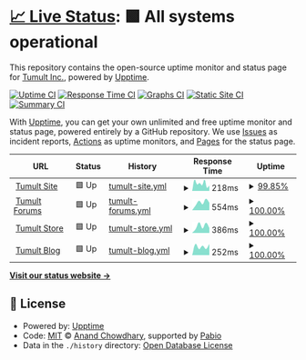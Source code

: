 # [📈 Live Status](https://tumult.github.io/uptime): <!--live status--> **🟩 All systems operational**

This repository contains the open-source uptime monitor and status page for [Tumult Inc.](http://tumult.com), powered by [Upptime](https://github.com/upptime/upptime).

[![Uptime CI](https://github.com/tumult/uptime/workflows/Uptime%20CI/badge.svg)](https://github.com/tumult/uptime/actions?query=workflow%3A%22Uptime+CI%22)
[![Response Time CI](https://github.com/tumult/uptime/workflows/Response%20Time%20CI/badge.svg)](https://github.com/tumult/uptime/actions?query=workflow%3A%22Response+Time+CI%22)
[![Graphs CI](https://github.com/tumult/uptime/workflows/Graphs%20CI/badge.svg)](https://github.com/tumult/uptime/actions?query=workflow%3A%22Graphs+CI%22)
[![Static Site CI](https://github.com/tumult/uptime/workflows/Static%20Site%20CI/badge.svg)](https://github.com/tumult/uptime/actions?query=workflow%3A%22Static+Site+CI%22)
[![Summary CI](https://github.com/tumult/uptime/workflows/Summary%20CI/badge.svg)](https://github.com/tumult/uptime/actions?query=workflow%3A%22Summary+CI%22)

With [Upptime](https://upptime.js.org), you can get your own unlimited and free uptime monitor and status page, powered entirely by a GitHub repository. We use [Issues](https://github.com/tumult/uptime/issues) as incident reports, [Actions](https://github.com/tumult/uptime/actions) as uptime monitors, and [Pages](https://tumult.github.io/uptime) for the status page.

<!--start: status pages-->
<!-- This summary is generated by Upptime (https://github.com/upptime/upptime) -->
<!-- Do not edit this manually, your changes will be overwritten -->
<!-- prettier-ignore -->
| URL | Status | History | Response Time | Uptime |
| --- | ------ | ------- | ------------- | ------ |
| <img alt="" src="https://icons.duckduckgo.com/ip3/tumult.com.ico" height="13"> [Tumult Site](https://tumult.com) | 🟩 Up | [tumult-site.yml](https://github.com/tumult/uptime/commits/HEAD/history/tumult-site.yml) | <details><summary><img alt="Response time graph" src="./graphs/tumult-site/response-time-week.png" height="20"> 218ms</summary><br><a href="https://tumult.github.io/uptime/history/tumult-site"><img alt="Response time 218" src="https://img.shields.io/endpoint?url=https%3A%2F%2Fraw.githubusercontent.com%2Ftumult%2Fuptime%2FHEAD%2Fapi%2Ftumult-site%2Fresponse-time.json"></a><br><a href="https://tumult.github.io/uptime/history/tumult-site"><img alt="24-hour response time 214" src="https://img.shields.io/endpoint?url=https%3A%2F%2Fraw.githubusercontent.com%2Ftumult%2Fuptime%2FHEAD%2Fapi%2Ftumult-site%2Fresponse-time-day.json"></a><br><a href="https://tumult.github.io/uptime/history/tumult-site"><img alt="7-day response time 218" src="https://img.shields.io/endpoint?url=https%3A%2F%2Fraw.githubusercontent.com%2Ftumult%2Fuptime%2FHEAD%2Fapi%2Ftumult-site%2Fresponse-time-week.json"></a><br><a href="https://tumult.github.io/uptime/history/tumult-site"><img alt="30-day response time 218" src="https://img.shields.io/endpoint?url=https%3A%2F%2Fraw.githubusercontent.com%2Ftumult%2Fuptime%2FHEAD%2Fapi%2Ftumult-site%2Fresponse-time-month.json"></a><br><a href="https://tumult.github.io/uptime/history/tumult-site"><img alt="1-year response time 218" src="https://img.shields.io/endpoint?url=https%3A%2F%2Fraw.githubusercontent.com%2Ftumult%2Fuptime%2FHEAD%2Fapi%2Ftumult-site%2Fresponse-time-year.json"></a></details> | <details><summary><a href="https://tumult.github.io/uptime/history/tumult-site">99.85%</a></summary><a href="https://tumult.github.io/uptime/history/tumult-site"><img alt="All-time uptime 99.85%" src="https://img.shields.io/endpoint?url=https%3A%2F%2Fraw.githubusercontent.com%2Ftumult%2Fuptime%2FHEAD%2Fapi%2Ftumult-site%2Fuptime.json"></a><br><a href="https://tumult.github.io/uptime/history/tumult-site"><img alt="24-hour uptime 100.00%" src="https://img.shields.io/endpoint?url=https%3A%2F%2Fraw.githubusercontent.com%2Ftumult%2Fuptime%2FHEAD%2Fapi%2Ftumult-site%2Fuptime-day.json"></a><br><a href="https://tumult.github.io/uptime/history/tumult-site"><img alt="7-day uptime 99.85%" src="https://img.shields.io/endpoint?url=https%3A%2F%2Fraw.githubusercontent.com%2Ftumult%2Fuptime%2FHEAD%2Fapi%2Ftumult-site%2Fuptime-week.json"></a><br><a href="https://tumult.github.io/uptime/history/tumult-site"><img alt="30-day uptime 99.85%" src="https://img.shields.io/endpoint?url=https%3A%2F%2Fraw.githubusercontent.com%2Ftumult%2Fuptime%2FHEAD%2Fapi%2Ftumult-site%2Fuptime-month.json"></a><br><a href="https://tumult.github.io/uptime/history/tumult-site"><img alt="1-year uptime 99.85%" src="https://img.shields.io/endpoint?url=https%3A%2F%2Fraw.githubusercontent.com%2Ftumult%2Fuptime%2FHEAD%2Fapi%2Ftumult-site%2Fuptime-year.json"></a></details>
| <img alt="" src="https://icons.duckduckgo.com/ip3/forums.tumult.com.ico" height="13"> [Tumult Forums](https://forums.tumult.com) | 🟩 Up | [tumult-forums.yml](https://github.com/tumult/uptime/commits/HEAD/history/tumult-forums.yml) | <details><summary><img alt="Response time graph" src="./graphs/tumult-forums/response-time-week.png" height="20"> 554ms</summary><br><a href="https://tumult.github.io/uptime/history/tumult-forums"><img alt="Response time 554" src="https://img.shields.io/endpoint?url=https%3A%2F%2Fraw.githubusercontent.com%2Ftumult%2Fuptime%2FHEAD%2Fapi%2Ftumult-forums%2Fresponse-time.json"></a><br><a href="https://tumult.github.io/uptime/history/tumult-forums"><img alt="24-hour response time 617" src="https://img.shields.io/endpoint?url=https%3A%2F%2Fraw.githubusercontent.com%2Ftumult%2Fuptime%2FHEAD%2Fapi%2Ftumult-forums%2Fresponse-time-day.json"></a><br><a href="https://tumult.github.io/uptime/history/tumult-forums"><img alt="7-day response time 554" src="https://img.shields.io/endpoint?url=https%3A%2F%2Fraw.githubusercontent.com%2Ftumult%2Fuptime%2FHEAD%2Fapi%2Ftumult-forums%2Fresponse-time-week.json"></a><br><a href="https://tumult.github.io/uptime/history/tumult-forums"><img alt="30-day response time 554" src="https://img.shields.io/endpoint?url=https%3A%2F%2Fraw.githubusercontent.com%2Ftumult%2Fuptime%2FHEAD%2Fapi%2Ftumult-forums%2Fresponse-time-month.json"></a><br><a href="https://tumult.github.io/uptime/history/tumult-forums"><img alt="1-year response time 554" src="https://img.shields.io/endpoint?url=https%3A%2F%2Fraw.githubusercontent.com%2Ftumult%2Fuptime%2FHEAD%2Fapi%2Ftumult-forums%2Fresponse-time-year.json"></a></details> | <details><summary><a href="https://tumult.github.io/uptime/history/tumult-forums">100.00%</a></summary><a href="https://tumult.github.io/uptime/history/tumult-forums"><img alt="All-time uptime 100.00%" src="https://img.shields.io/endpoint?url=https%3A%2F%2Fraw.githubusercontent.com%2Ftumult%2Fuptime%2FHEAD%2Fapi%2Ftumult-forums%2Fuptime.json"></a><br><a href="https://tumult.github.io/uptime/history/tumult-forums"><img alt="24-hour uptime 100.00%" src="https://img.shields.io/endpoint?url=https%3A%2F%2Fraw.githubusercontent.com%2Ftumult%2Fuptime%2FHEAD%2Fapi%2Ftumult-forums%2Fuptime-day.json"></a><br><a href="https://tumult.github.io/uptime/history/tumult-forums"><img alt="7-day uptime 100.00%" src="https://img.shields.io/endpoint?url=https%3A%2F%2Fraw.githubusercontent.com%2Ftumult%2Fuptime%2FHEAD%2Fapi%2Ftumult-forums%2Fuptime-week.json"></a><br><a href="https://tumult.github.io/uptime/history/tumult-forums"><img alt="30-day uptime 100.00%" src="https://img.shields.io/endpoint?url=https%3A%2F%2Fraw.githubusercontent.com%2Ftumult%2Fuptime%2FHEAD%2Fapi%2Ftumult-forums%2Fuptime-month.json"></a><br><a href="https://tumult.github.io/uptime/history/tumult-forums"><img alt="1-year uptime 100.00%" src="https://img.shields.io/endpoint?url=https%3A%2F%2Fraw.githubusercontent.com%2Ftumult%2Fuptime%2FHEAD%2Fapi%2Ftumult-forums%2Fuptime-year.json"></a></details>
| <img alt="" src="https://icons.duckduckgo.com/ip3/sites.fastspring.com.ico" height="13"> [Tumult Store](https://sites.fastspring.com/tumultco/instant/hype4-pro) | 🟩 Up | [tumult-store.yml](https://github.com/tumult/uptime/commits/HEAD/history/tumult-store.yml) | <details><summary><img alt="Response time graph" src="./graphs/tumult-store/response-time-week.png" height="20"> 386ms</summary><br><a href="https://tumult.github.io/uptime/history/tumult-store"><img alt="Response time 386" src="https://img.shields.io/endpoint?url=https%3A%2F%2Fraw.githubusercontent.com%2Ftumult%2Fuptime%2FHEAD%2Fapi%2Ftumult-store%2Fresponse-time.json"></a><br><a href="https://tumult.github.io/uptime/history/tumult-store"><img alt="24-hour response time 546" src="https://img.shields.io/endpoint?url=https%3A%2F%2Fraw.githubusercontent.com%2Ftumult%2Fuptime%2FHEAD%2Fapi%2Ftumult-store%2Fresponse-time-day.json"></a><br><a href="https://tumult.github.io/uptime/history/tumult-store"><img alt="7-day response time 386" src="https://img.shields.io/endpoint?url=https%3A%2F%2Fraw.githubusercontent.com%2Ftumult%2Fuptime%2FHEAD%2Fapi%2Ftumult-store%2Fresponse-time-week.json"></a><br><a href="https://tumult.github.io/uptime/history/tumult-store"><img alt="30-day response time 386" src="https://img.shields.io/endpoint?url=https%3A%2F%2Fraw.githubusercontent.com%2Ftumult%2Fuptime%2FHEAD%2Fapi%2Ftumult-store%2Fresponse-time-month.json"></a><br><a href="https://tumult.github.io/uptime/history/tumult-store"><img alt="1-year response time 386" src="https://img.shields.io/endpoint?url=https%3A%2F%2Fraw.githubusercontent.com%2Ftumult%2Fuptime%2FHEAD%2Fapi%2Ftumult-store%2Fresponse-time-year.json"></a></details> | <details><summary><a href="https://tumult.github.io/uptime/history/tumult-store">100.00%</a></summary><a href="https://tumult.github.io/uptime/history/tumult-store"><img alt="All-time uptime 100.00%" src="https://img.shields.io/endpoint?url=https%3A%2F%2Fraw.githubusercontent.com%2Ftumult%2Fuptime%2FHEAD%2Fapi%2Ftumult-store%2Fuptime.json"></a><br><a href="https://tumult.github.io/uptime/history/tumult-store"><img alt="24-hour uptime 100.00%" src="https://img.shields.io/endpoint?url=https%3A%2F%2Fraw.githubusercontent.com%2Ftumult%2Fuptime%2FHEAD%2Fapi%2Ftumult-store%2Fuptime-day.json"></a><br><a href="https://tumult.github.io/uptime/history/tumult-store"><img alt="7-day uptime 100.00%" src="https://img.shields.io/endpoint?url=https%3A%2F%2Fraw.githubusercontent.com%2Ftumult%2Fuptime%2FHEAD%2Fapi%2Ftumult-store%2Fuptime-week.json"></a><br><a href="https://tumult.github.io/uptime/history/tumult-store"><img alt="30-day uptime 100.00%" src="https://img.shields.io/endpoint?url=https%3A%2F%2Fraw.githubusercontent.com%2Ftumult%2Fuptime%2FHEAD%2Fapi%2Ftumult-store%2Fuptime-month.json"></a><br><a href="https://tumult.github.io/uptime/history/tumult-store"><img alt="1-year uptime 100.00%" src="https://img.shields.io/endpoint?url=https%3A%2F%2Fraw.githubusercontent.com%2Ftumult%2Fuptime%2FHEAD%2Fapi%2Ftumult-store%2Fuptime-year.json"></a></details>
| <img alt="" src="https://icons.duckduckgo.com/ip3/blog.tumult.com.ico" height="13"> [Tumult Blog](https://blog.tumult.com) | 🟩 Up | [tumult-blog.yml](https://github.com/tumult/uptime/commits/HEAD/history/tumult-blog.yml) | <details><summary><img alt="Response time graph" src="./graphs/tumult-blog/response-time-week.png" height="20"> 252ms</summary><br><a href="https://tumult.github.io/uptime/history/tumult-blog"><img alt="Response time 252" src="https://img.shields.io/endpoint?url=https%3A%2F%2Fraw.githubusercontent.com%2Ftumult%2Fuptime%2FHEAD%2Fapi%2Ftumult-blog%2Fresponse-time.json"></a><br><a href="https://tumult.github.io/uptime/history/tumult-blog"><img alt="24-hour response time 175" src="https://img.shields.io/endpoint?url=https%3A%2F%2Fraw.githubusercontent.com%2Ftumult%2Fuptime%2FHEAD%2Fapi%2Ftumult-blog%2Fresponse-time-day.json"></a><br><a href="https://tumult.github.io/uptime/history/tumult-blog"><img alt="7-day response time 252" src="https://img.shields.io/endpoint?url=https%3A%2F%2Fraw.githubusercontent.com%2Ftumult%2Fuptime%2FHEAD%2Fapi%2Ftumult-blog%2Fresponse-time-week.json"></a><br><a href="https://tumult.github.io/uptime/history/tumult-blog"><img alt="30-day response time 252" src="https://img.shields.io/endpoint?url=https%3A%2F%2Fraw.githubusercontent.com%2Ftumult%2Fuptime%2FHEAD%2Fapi%2Ftumult-blog%2Fresponse-time-month.json"></a><br><a href="https://tumult.github.io/uptime/history/tumult-blog"><img alt="1-year response time 252" src="https://img.shields.io/endpoint?url=https%3A%2F%2Fraw.githubusercontent.com%2Ftumult%2Fuptime%2FHEAD%2Fapi%2Ftumult-blog%2Fresponse-time-year.json"></a></details> | <details><summary><a href="https://tumult.github.io/uptime/history/tumult-blog">100.00%</a></summary><a href="https://tumult.github.io/uptime/history/tumult-blog"><img alt="All-time uptime 100.00%" src="https://img.shields.io/endpoint?url=https%3A%2F%2Fraw.githubusercontent.com%2Ftumult%2Fuptime%2FHEAD%2Fapi%2Ftumult-blog%2Fuptime.json"></a><br><a href="https://tumult.github.io/uptime/history/tumult-blog"><img alt="24-hour uptime 100.00%" src="https://img.shields.io/endpoint?url=https%3A%2F%2Fraw.githubusercontent.com%2Ftumult%2Fuptime%2FHEAD%2Fapi%2Ftumult-blog%2Fuptime-day.json"></a><br><a href="https://tumult.github.io/uptime/history/tumult-blog"><img alt="7-day uptime 100.00%" src="https://img.shields.io/endpoint?url=https%3A%2F%2Fraw.githubusercontent.com%2Ftumult%2Fuptime%2FHEAD%2Fapi%2Ftumult-blog%2Fuptime-week.json"></a><br><a href="https://tumult.github.io/uptime/history/tumult-blog"><img alt="30-day uptime 100.00%" src="https://img.shields.io/endpoint?url=https%3A%2F%2Fraw.githubusercontent.com%2Ftumult%2Fuptime%2FHEAD%2Fapi%2Ftumult-blog%2Fuptime-month.json"></a><br><a href="https://tumult.github.io/uptime/history/tumult-blog"><img alt="1-year uptime 100.00%" src="https://img.shields.io/endpoint?url=https%3A%2F%2Fraw.githubusercontent.com%2Ftumult%2Fuptime%2FHEAD%2Fapi%2Ftumult-blog%2Fuptime-year.json"></a></details>

<!--end: status pages-->

[**Visit our status website →**](https://tumult.github.io/uptime)

## 📄 License

- Powered by: [Upptime](https://github.com/upptime/upptime)
- Code: [MIT](./LICENSE) © [Anand Chowdhary](https://anandchowdhary.com), supported by [Pabio](https://pabio.com)
- Data in the `./history` directory: [Open Database License](https://opendatacommons.org/licenses/odbl/1-0/)
